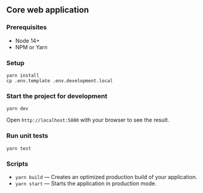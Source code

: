 ## Core web application

### Prerequisites
- Node 14+
- NPM or Yarn

### Setup
```shell
yarn install
cp .env.template .env.development.local
```

### Start the project for development
```shell
yarn dev
```
Open `http://localhost:5800` with your browser to see the result.

### Run unit tests
```shell
yarn test
```

### Scripts
- `yarn build` — Creates an optimized production build of your application.
- `yarn start` — Starts the application in production mode.
